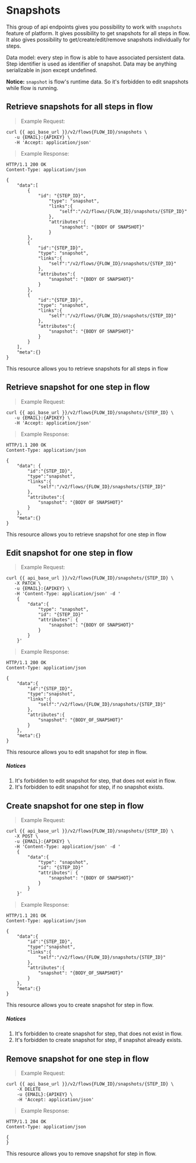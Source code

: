# Snapshots
This group of api endpoints gives you possibility to work with `snapshots` feature of platform. It gives possibility to get snapshots for all steps in flow. It also gives possibility to get/create/edit/remove snapshots individually for steps.

Data model: every step in flow is able to have associated persistent data. Step identifier is used as identifier of snapshot. Data may be anything serializable in json except undefined.

**Notice:** `snapshot` is flow's runtime data. So it's forbidden to edit snapshots while flow is running.


## Retrieve snapshots for all steps in flow
> Example Request:


```shell
curl {{ api_base_url }}/v2/flows{FLOW_ID}/snapshots \
   -u {EMAIL}:{APIKEY} \
   -H 'Accept: application/json'
```



> Example Response:

```http
HTTP/1.1 200 OK
Content-Type: application/json

{
    "data":[
        {
            "id": "{STEP_ID}",
                "type": "snapshot",
                "links":{
                    "self":"/v2/flows/{FLOW_ID}/snapshots/{STEP_ID}"
                },
                "attributes":{
                    "snapshot": "{BODY OF SNAPSHOT}"
                }
        },
        {
            "id":"{STEP_ID}",
            "type": "snapshot",
            "links":{
                "self":"/v2/flows/{FLOW_ID}/snapshots/{STEP_ID}"
            },
            "attributes":{
                "snapshot": "{BODY OF SNAPSHOT}"
            }
        },
        {
            "id":"{STEP_ID}",
            "type": "snapshot",
            "links":{
                "self":"/v2/flows/{FLOW_ID}/snapshots/{STEP_ID}"
            },
            "attributes":{
                "snapshot": "{BODY OF SNAPSHOT}"
            }
        }
    ],
    "meta":{}
}
```

This resource allows you to retrieve snapshots for all steps in flow

## Retrieve snapshot for one step in flow
> Example Request:


```shell
curl {{ api_base_url }}/v2/flows{FLOW_ID}/snapshots/{STEP_ID} \
   -u {EMAIL}:{APIKEY} \
   -H 'Accept: application/json'
```



> Example Response:

```http
HTTP/1.1 200 OK
Content-Type: application/json

{
    "data": {
        "id":"{STEP_ID}",
        "type":"snapshot",
        "links":{
            "self":"/v2/flows/{FLOW_ID}/snapshots/{STEP_ID}"
        },
        "attributes":{
            "snapshot": "{BODY OF SNAPSHOT}"
        }
    },
    "meta":{}
}
```

This resource allows you to retrieve snapshot for one step in flow

## Edit snapshot for one step in flow
> Example Request:


```shell
curl {{ api_base_url }}/v2/flows{FLOW_ID}/snapshots/{STEP_ID} \
   -X PATCH \
   -u {EMAIL}:{APIKEY} \
   -H 'Content-Type: application/json' -d '
    {
        "data":{
            "type": "snapshot",
            "id": "{STEP_ID}"
            "attributes": {
                "snapshot": "{BODY OF SNAPSHOT}"
            }
        }
    }'
```



> Example Response:

```http
HTTP/1.1 200 OK
Content-Type: application/json

{
    "data":{
        "id":"{STEP_ID}",
        "type":"snapshot",
        "links":{
            "self":"/v2/flows/{FLOW_ID}/snapshots/{STEP_ID}"
        },
        "attributes":{
            "snapshot": "{BODY_OF_SNAPSHOT}"
        }
    },
    "meta":{}
}
```

This resource allows you to edit snapshot for step in flow.

##### Notices
1. It's forbidden to edit snapshot for step, that does not exist in flow.
2. It's forbidden to edit snapshot for step, if no snapshot exists.


## Create snapshot for one step in flow
> Example Request:


```shell
curl {{ api_base_url }}/v2/flows{FLOW_ID}/snapshots/{STEP_ID} \
   -X POST \
   -u {EMAIL}:{APIKEY} \
   -H 'Content-Type: application/json' -d '
    {
        "data":{
            "type": "snapshot",
            "id": "{STEP_ID}"
            "attributes": {
                "snapshot": "{BODY OF SNAPSHOT}"
            }
        }
    }'
```



> Example Response:

```http
HTTP/1.1 201 OK
Content-Type: application/json

{
    "data":{
        "id":"{STEP_ID}",
        "type":"snapshot",
        "links":{
            "self":"/v2/flows/{FLOW_ID}/snapshots/{STEP_ID}"
        },
        "attributes":{
            "snapshot": "{BODY_OF_SNAPSHOT}"
        }
    },
    "meta":{}
}
```

This resource allows you to create snapshot for step in flow.

##### Notices
1. It's forbidden to create snapshot for step, that does not exist in flow.
2. It's forbidden to create snapshot for step, if snapshot already exists.


## Remove snapshot for one step in flow
> Example Request:


```shell
curl {{ api_base_url }}/v2/flows{FLOW_ID}/snapshots/{STEP_ID} \
    -X DELETE
    -u {EMAIL}:{APIKEY} \
    -H 'Accept: application/json'
```



> Example Response:

```http
HTTP/1.1 204 OK
Content-Type: application/json

{
}
```

This resource allows you to remove snapshot for step in flow.
